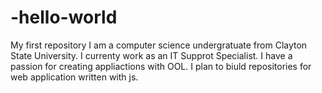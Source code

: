 # -hello-world
My first repository
I am a computer science undergratuate from Clayton State University. I currenty work as an IT Supprot Specialist. I have a passion for creating appliactions with OOL. I plan to biuld repositories for web application written with js. 
